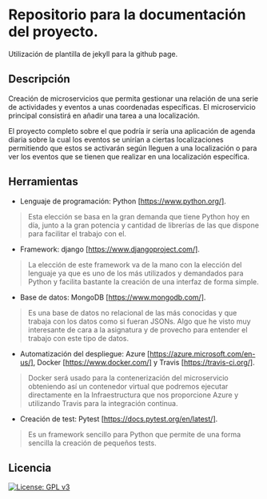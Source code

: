 # Repositorio para la documentación del proyecto.
Utilización de plantilla de jekyll para la github page.

## Descripción
Creación de microservicios que permita gestionar una relación de una serie de actividades y eventos a unas coordenadas específicas.
El microservicio principal consistirá en añadir una tarea a una localización.

El proyecto completo sobre el que podría ir sería una aplicación de agenda diaria sobre la cual los eventos se unirían a ciertas localizaciones permitiendo que estos se activarán según lleguen a una localización o para ver los eventos que se tienen que realizar en una localización específica.

## Herramientas
- Lenguaje de programación: Python [https://www.python.org/].
> Esta elección se basa en la gran demanda que tiene Python hoy en día, junto a la gran potencia y cantidad de librerías de las que dispone para facilitar el trabajo con el.

- Framework: django [https://www.djangoproject.com/].
> La elección de este framework va de la mano con la elección del lenguaje ya que es uno de los más utilizados y demandados para Python y facilita bastante la creación de una interfaz de forma simple.

- Base de datos: MongoDB [https://www.mongodb.com/].
> Es una base de datos no relacional de las más conocidas y que trabaja con los datos como si fueran JSONs. Algo que he visto muy interesante de cara a la asignatura y de provecho para entender el trabajo con este tipo de datos.

- Automatización del despliegue: Azure [https://azure.microsoft.com/en-us/], Docker [https://www.docker.com/] y Travis [https://travis-ci.org/].
> Docker será usado para la contenerización del microservicio obteniendo así un contenedor virtual que podremos ejecutar directamente en la Infraestructura que nos proporcione Azure y utilizando Travis para la integración continua.

- Creación de test: Pytest [https://docs.pytest.org/en/latest/].
> Es un framework sencillo para Python que permite de una forma sencilla la creación de pequeños tests.

## Licencia

[![License: GPL v3](https://img.shields.io/badge/License-GPL%20v3-blue.svg)](https://github.com/antonioJ95/ProyectoIV/blob/master/LICENSE)
